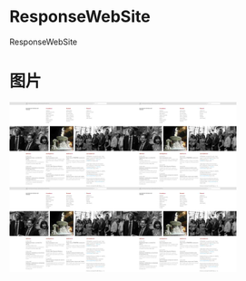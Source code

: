 # ResponseWebSite
ResponseWebSite

# 图片
<center class="half">
    <img src="/images/aba.desktop.thumb.jpg" width="200" style="float:left;">
    <img src="/images/aba.desktop.thumb.jpg" width="200" style="float:left;">
    <img src="/images/aba.desktop.thumb.jpg" width="200" style="float:left;">
    <img src="/images/aba.desktop.thumb.jpg" width="200" style="float:left;">
</center>

